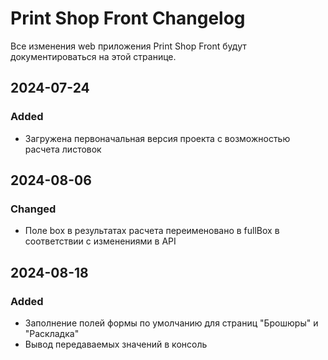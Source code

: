 # Print Shop Front Changelog

Все изменения web приложения Print Shop Front будут документироваться на этой странице.

## 2024-07-24

### Added

-   Загружена первоначальная версия проекта с возможностью расчета листовок

## 2024-08-06

### Changed

-   Поле box в результатах расчета переименовано в fullBox в соответствии с изменениями в API

## 2024-08-18

### Added

-   Заполнение полей формы по умолчанию для страниц "Брошюры" и "Раскладка"
-   Вывод передаваемых значений в консоль
